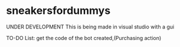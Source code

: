 # sneakersfordummys
UNDER DEVELOPMENT 
This is being made in visual studio with a gui
 
 
 TO-DO List:
 get the code of the bot created,(Purchasing action)
